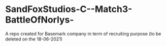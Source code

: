 # SandFoxStudios-C--Match3-BattleOfNorlys-
A repo created for Basemark company in term of recruiting purpose (to be deleted on the 18-06-2021)
